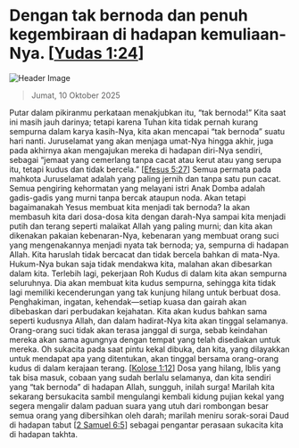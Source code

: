 
# Dengan tak bernoda dan penuh kegembiraan di hadapan kemuliaan-Nya. [[Yudas 1:24](http://alkitab.sabda.org/?Yudas%201:24)]

![Header Image](https://alkitab.app/slice/sunrise.jpg)

> Jumat, 10 Oktober 2025

Putar dalam pikiranmu perkataan menakjubkan itu, “tak bernoda!” Kita saat ini masih jauh darinya; tetapi karena Tuhan kita tidak pernah kurang sempurna dalam karya kasih-Nya, kita akan mencapai “tak bernoda” suatu hari nanti. Juruselamat yang akan menjaga umat-Nya hingga akhir, juga pada akhirnya akan mengajukan mereka di hadapan diri-Nya sendiri, sebagai “jemaat yang cemerlang tanpa cacat atau kerut atau yang serupa itu, tetapi kudus dan tidak bercela.” [[Efesus 5:27](http://alkitab.sabda.org/?Efesus%205:27)] Semua permata pada mahkota Juruselamat adalah yang paling jernih dan tanpa satu pun cacat. Semua pengiring kehormatan yang melayani istri Anak Domba adalah gadis-gadis yang murni tanpa bercak ataupun noda. Akan tetapi bagaimanakah Yesus membuat kita menjadi tak bernoda? Ia akan membasuh kita dari dosa-dosa kita dengan darah-Nya sampai kita menjadi putih dan terang seperti malaikat Allah yang paling murni; dan kita akan dikenakan pakaian kebenaran-Nya, kebenaran yang membuat orang suci yang mengenakannya menjadi nyata tak bernoda; ya, sempurna di hadapan Allah. Kita haruslah tidak bercacat dan tidak bercela bahkan di mata-Nya. Hukum-Nya bukan saja tidak mendakwa kita, malahan akan dibesarkan dalam kita. Terlebih lagi, pekerjaan Roh Kudus di dalam kita akan sempurna seluruhnya. Dia akan membuat kita kudus sempurna, sehingga kita tidak lagi memiliki kecenderungan yang tak kunjung hilang untuk berbuat dosa. Penghakiman, ingatan, kehendak—setiap kuasa dan gairah akan dibebaskan dari perbudakan kejahatan. Kita akan kudus bahkan sama seperti kudusnya Allah, dan dalam hadirat-Nya kita akan tinggal selamanya. Orang-orang suci tidak akan terasa janggal di surga, sebab keindahan mereka akan sama agungnya dengan tempat yang telah disediakan untuk mereka. Oh sukacita pada saat pintu kekal dibuka, dan kita, yang dilayakkan untuk mendapat apa yang ditentukan, akan tinggal bersama orang-orang kudus di dalam kerajaan terang. [[Kolose 1:12](http://alkitab.sabda.org/?Kolose%201:12)] Dosa yang hilang, Iblis yang tak bisa masuk, cobaan yang sudah berlalu selamanya, dan kita sendiri yang “tak bernoda” di hadapan Allah, sungguh, inilah surga! Marilah kita sekarang bersukacita sambil mengulangi kembali kidung pujian kekal yang segera mengalir dalam paduan suara yang utuh dari rombongan besar semua orang yang dibersihkan oleh darah; marilah meniru sorak-sorai Daud di hadapan tabut [[2 Samuel 6:5](http://alkitab.sabda.org/?2%20Samuel%206:5)] sebagai pengantar perasaan sukacita kita di hadapan takhta.
    